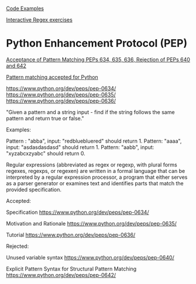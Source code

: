 [Code Examples](https://justshowmethecode.com/browse-code-examples/python%20regex)

[Interactive Regex exercises](https://github.com/learnbyexample/py_regular_expressions/tree/master/interactive_exercises)


# Python Enhancement Protocol (PEP) 

[Acceptance of Pattern Matching PEPs 634, 635, 636, Rejection of PEPs 640 and 642](https://mail.python.org/archives/list/python-dev@python.org/thread/SQC2FTLFV5A7DV7RCEAR2I2IKJKGK7W3/)

[Pattern matching accepted for Python](https://lwn.net/Articles/845480/)

https://www.python.org/dev/peps/pep-0634/
https://www.python.org/dev/peps/pep-0635/
https://www.python.org/dev/peps/pep-0636/



"Given a pattern and a string input - find if the string follows the same pattern and return true or false."

Examples:

Pattern : "abba", input: "redbluebluered" should return 1.
Pattern: "aaaa", input: "asdasdasdasd" should return 1.
Pattern: "aabb", input: "xyzabcxzyabc" should return 0.


Regular expressions (abbreviated as regex or regexp, with plural forms regexes, regexps, or regexen) are written in a formal language that can be interpreted by a regular expression processor, a program that either serves as a parser generator or examines text and identifies parts that match the provided specification.

Accepted:

Specification https://www.python.org/dev/peps/pep-0634/

Motivation and Rationale https://www.python.org/dev/peps/pep-0635/

Tutorial https://www.python.org/dev/peps/pep-0636/

Rejected:

Unused variable syntax https://www.python.org/dev/peps/pep-0640/

Explicit Pattern Syntax for Structural Pattern Matching https://www.python.org/dev/peps/pep-0642/
